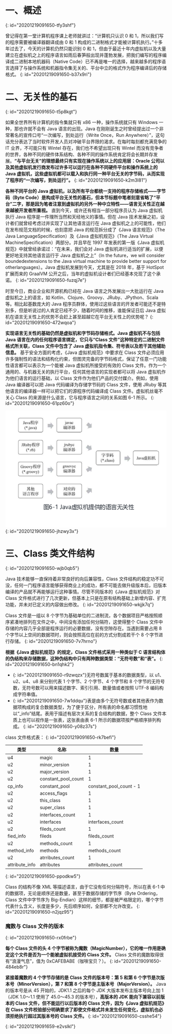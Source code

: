 # 一、概述
{: id="20201219091650-tfy3shf"}

曾记得在第一堂计算机程序课上老师就讲过：“计算机只认识 0 和 1，所以我们写的程序需要被编译器翻译成由 0 和 1 构成的二进制格式才能被计算机执行。”十多年过去了，今天的计算机仍然只能识别 0 和 1，但由于最近十年内虚拟机以及大量建立在虚拟机之上的程序语言如雨后春笋般出现并蓬勃发展，把我们编写的程序编译成二进制本地机器码（Native Code）已不再是唯一的选择，越来越多的程序语言选择了与操作系统和机器指令集无关的、平台中立的格式作为程序编译后的存储格式。
{: id="20201219091650-b37x9ri"}

# 二、无关性的基石
{: id="20201219091650-t5p8kgt"}

如果全世界所有计算机的指令集就只有 x86 一种，操作系统就只有 Windows 一种，那也许就不会有 Java 语言的出现。Java 在刚刚诞生之时曾经提出过一个非常著名的宣传口号“一次编写，到处运行（Write Once，Run Anywhere）”，这句话充分表达了当时软件开发人员对冲破平台界限的渴求。在每时每刻都充满竞争的 IT 业界，不可能只有 Wintel 存在，我们也不希望出现只有 Wintel 而没有竞争者的世界，各种不同的硬件体系结构、各种不同的操作系统肯定将会长期并存发展。**“与平台无关”的理想最终只有实现在操作系统以上的应用层：Oracle 公司以及其他虚拟机发行商发布过许多可以运行在各种不同硬件平台和操作系统上的 Java 虚拟机，这些虚拟机都可以载入和执行同一种平台无关的字节码，从而实现了程序的“一次编写，到处运行”。**
{: id="20201219091650-k2m3l81"}

**各种不同平台的 Java 虚拟机，以及所有平台都统一支持的程序存储格式——字节码（Byte Code）是构成平台无关性的基石，但本节标题中笔者刻意省略了“平台”二字，那是因为笔者注意到虚拟机的另外一种中立特性——语言无关性正在越来越被开发者所重视。** 直到今天，或许还有相当一部分程序员认为 Java 虚拟机执行 Java 程序是一件理所当然和天经地义的事情。但在 Java 技术发展之初，设计者们就曾经考虑过并实现了让其他语言运行在 Java 虚拟机之上的可能性，他们在发布规范文档的时候，也刻意把 Java 的规范拆分成了《Java 语言规范》（The Java LanguageSpecification）及《Java 虚拟机规范》（The Java Virtual MachineSpecification）两部分。并且早在 1997 年发表的第一版《Java 虚拟机规范》中就曾经承诺过：“在未来，我们会对 Java 虚拟机进行适当的扩展，以便更好地支持其他语言运行于 Java 虚拟机之上”（In the future，we will consider boundedextensions to the Java virtual machine to provide better support for otherlanguages）。Java 虚拟机发展到今天，尤其是在 2018 年，基于 HotSpot 扩展而来的 GraalVM 公开之后，当年的虚拟机设计者们已经基本兑现了这个承诺。
{: id="20201219091650-fuzqj7e"}

时至今日，商业企业和开源机构已经在 Java 语言之外发展出一大批运行在 Java 虚拟机之上的语言，如 Kotlin、Clojure、Groovy、JRuby、JPython、Scala 等。相比起基数庞大的 Java 程序员群体，使用过这些语言的开发者可能还不是特别多，但是听说过的人肯定已经不少，随着时间的推移，谁能保证日后 Java 虚拟机在语言无关性上的优势不会赶上甚至超越它在平台无关性上的优势呢？
{: id="20201219091650-472wqoa"}

**实现语言无关性的基础仍然是虚拟机和字节码存储格式。Java 虚拟机不与包括 Java 语言在内的任何程序语言绑定，它只与“Class 文件”这种特定的二进制文件格式所关联，Class 文件中包含了 Java 虚拟机指令集、符号表以及若干其他辅助信息。** 基于安全方面的考虑，《Java 虚拟机规范》中要求在 Class 文件必须应用许多强制性的语法和结构化约束，但图灵完备的字节码格式，保证了任意一门功能性语言都可以表示为一个能被 Java 虚拟机所接受的有效的 Class 文件。作为一个通用的、与机器无关的执行平台，任何其他语言的实现者都可以将 Java 虚拟机作为他们语言的运行基础，以 Class 文件作为他们产品的交付媒介。例如，使用 Java 编译器可以把 Java 代码编译为存储字节码的 Class 文件，使用 JRuby 等其他语言的编译器一样可以把它们的源程序代码编译成 Class 文件。虚拟机丝毫不关心 Class 的来源是什么语言，它与程序语言之间的关系如图 6-1 所示。
{: id="20201219091650-61pz60o"}

![61.png](assets/20201217142456-tbshkyb-6-1.png)
{: id="20201219091650-jhzwy3x"}

# 三、Class 类文件结构
{: id="20201219091650-wjb0qb5"}

Java 技术能够一直保持着非常良好的向后兼容性，Class 文件结构的稳定功不可没，任何一门程序语言能够获得商业上的成功，都不可能去做升级版本后，旧版本编译的产品就不再能够运行这种事情。尽管不同版本的《Java 虚拟机规范》对 Class 文件格式进行了几次更新，但基本上只是在原有结构基础上新增内容、扩充功能，并未对已定义的内容做出修改。
{: id="20201219091650-wkjjk7q"}

Class 文件是一组以 8 个字节为基础单位的二进制流，各个数据项目严格按照顺序紧凑地排列在文件之中，中间没有添加任何分隔符，这使得整个 Class 文件中存储的内容几乎全部是程序运行的必要数据，没有空隙存在。当遇到需要占用 8 个字节以上空间的数据项时，则会按照高位在前的方式分割成若干个 8 个字节进行存储。
{: id="20201219091650-7v7hrno"}

**根据《Java 虚拟机规范》的规定，Class 文件格式采用一种类似于 C 语言结构体的伪结构来存储数据，这种伪结构中只有两种数据类型：“无符号数”和“表”。**
{: id="20201219091650-bn1qhk2"}

- {: id="20201219091650-r9zwqzx"}无符号数属于基本的数据类型，以 u1、u2、u4、u8 来分别代表 1 个字节、2 个字节、4 个字节和 8 个字节的无符号数，无符号数可以用来描述数字、索引引用、数量值或者按照 UTF-8 编码构成字符串值。
- {: id="20201219091650-7w1ddqu"}表是由多个无符号数或者其他表作为数据项构成的复合数据类型，为了便于区分，所有表的命名都习惯性地以“_info”结尾。表用于描述有层次关系的复合结构的数据，整个 Class 文件本质上也可以视作是一张表，这张表由表 6-1 所示的数据项按严格顺序排列构成。
{: id="20201219091650-y08z37s"}

class 文件格式表：
{: id="20201219091650-rk7befi"}

| 类型         | 名称              | 数量                  |
| ---------------- | --------------------- | ------------------------- |
| u4             | magic               | 1                       |
| u2             | minor_version       | 1                       |
| u2             | major_version       | 1                       |
| u2             | constant_pool_count | 1                       |
| cp_info        | constant_pool       | constant_pool_count - 1 |
| u2             | access_flags        | 1                       |
| u2             | this_class          | 1                       |
| u2             | super_class         | 1                       |
| u2             | interfaces_count    | 1                       |
| u2             | interfaces          | interfaces_count        |
| u2             | fileds_count        | 1                       |
| fied_info      | fileds              | fileds_count            |
| u2             | methods_count       | 1                       |
| method_info    | methods             | methods_count           |
| u2             | atrributes_count    | 1                       |
| attribute_info | attributes          | attributes_count        |
{: id="20201219091650-ppodkw5"}

Class 的结构不像 XML 等描述语言，由于它没有任何分隔符号，所以在表 6-1 中的数据项，无论是顺序还是数量，甚至于数据存储的字节序（Byte Ordering，Class 文件中字节序为 Big-Endian）这样的细节，都是被严格限定的，哪个字节代表什么含义，长度是多少，先后顺序如何，全部都不允许改变。
{: id="20201219091650-n2jqz95"}

### 魔数与 Class 文件的版本
{: id="20201219091650-rx0frbe"}

**每个 Class 文件的头 4 个字节被称为魔数（MagicNumber），它的唯一作用是确定这个文件是否为一个能被虚拟机接受的 Class 文件。** Class 文件的魔数取得很有“浪漫气息”，值为 0xCAFEBABE（咖啡宝贝？）。
{: id="20201219091650-484eb8r"}

**紧接着魔数的 4 个字节存储的是 Class 文件的版本号：第 5 和第 6 个字节是次版本号（MinorVersion），第 7 和第 8 个字节是主版本号（MajorVersion）。** Java 的版本号是从 45 开始的，JDK1.1 之后的每个 JDK 大版本发布主版本号向上加 1（JDK 1.0～1.1 使用了 45.0～45.3 的版本号），**高版本的 JDK 能向下兼容以前版本的 Class 文件，但不能运行以后版本的 Class 文件，因为《Java 虚拟机规范》在 Class 文件校验部分明确要求了即使文件格式并未发生任何变化，虚拟机也必须拒绝执行超过其版本号的 Class 文件。**
{: id="20201219091650-csshe54"}

{: id="20201219091659-e2vslkl"}
